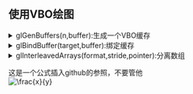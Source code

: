 ## 使用VBO绘图
<details>
<summary>glGenBuffers(n,buffer):生成一个VBO缓存</summary>
  &nbsp&nbsp&nbsp&nbsp相当于告知某个指针是用于存放VBO缓存的
  &nbsp&nbsp&nbsp&nbsp<details>
  <summary>n</summary>
  生成buffer的个数，GLsizei类型
  </details>
  
  &nbsp&nbsp&nbsp&nbsp<details>
  <summary>buffer</summary>
  生成的buffer，GLuint的指针类型<br>
  注:此时的buffer没有数据，
  </details>
</details>

<details>
<summary>glBindBuffer(target,buffer):绑定缓存</summary>
  <details>
  <summary>target:缓存绑定的目标</summary>
    &nbsp&nbsp&nbsp&nbsp就是告知缓存是用来干嘛的，有两种用法
    GL_ARRAY_BUFFER	顶点数据缓冲
    GL_ELEMENT_ARRAY_BUFFER	顶点指示缓冲
  </details>
  
  <details>
  <summary>buffer</summary>
  </details>
</details>

<details>
<summary>glInterleavedArrays(format,stride,pointer):分离数组</summary>
&nbsp&nbsp&nbsp&nbsp:VBO是个组合的数组，通过该函数，将数组分离出顶点、颜色、纹理等数据
<details>
<summary> format</summary>
格式:数组里面数据的格式，有如下选项
GL_V2F: 二维顶点，数据类型为浮点型<br>
GL_V3F: 三维顶点，数据类型为浮点型<br>
GL_C4UB_V2F: 颜色+二维顶点，数据类型为浮点型<br>
GL_C4UB_V3F: 颜色+三维顶点，数据类型为浮点型<br>
GL_C3F_V3F: 颜色+三维顶点，数据类型为浮点型<br>
GL_N3F_V3F: 法矢+三维顶点，数据类型为浮点型<br>
GL_C4F_N3F_V3F: 颜色+法矢+三维顶点，数据类型为浮点型<br>
GL_T2F_V3F: 纹理+三维顶点，数据类型为浮点型<br>
GL_T4F_V4F: 纹理+三维顶点，数据类型为浮点型<br>
GL_T2F_C4UB_V3F: 纹理+颜色+三维顶点，数据类型为浮点型<br>
GL_T2F_C3F_V3F: 纹理+颜色+三维顶点，数据类型为浮点型<br>
GL_T2F_N3F_V3F: 纹理+法矢+三维顶点，数据类型为浮点型<br>
GL_T2F_C4F_N3F_V3F: 纹理+颜色+法矢+三维顶点，数据类型为浮点型<br>
GL_T4F_C4F_N3F_V4F: 纹理+颜色+法矢+三维顶点，数据类型为浮点型<br>
</details>
<details>
<summary> stride</summary>
步长: 前一个数据与后一个数据的距离，如果是0，表示紧挨着<br>
含义
</details>
<details>
<summary> pointer</summary>
指针<br>
含义
</details>
</details>


这是一个公式插入github的参照，不要管他<br>
<img src="https://latex.codecogs.com/gif.latex?\frac{x}{y}" title="\frac{x}{y}" />



